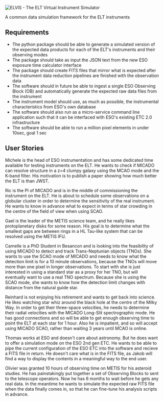 ![ELVIS - The ELT Virtual Instrument Simulator](logos/ELVIS_logo.png)

A common data simulation framework for the ELT instruments

Requirements
------------
- The python package should be able to generate a simulated version of the expected data products for each of the ELT's instruments and their observing modes
- The package should take as input the JSON text from the new ESO exposure time calculator interface
- The package should create FITS files that mirror what is expected after the instrument data reduction pipelines are finished with the observation data
- The software should in future be able to ingest a single ESO Observing Block (OB) and automatically generate the expected raw data files from the instrument
- The instrument model should use, as much as possible, the instrumental characteristics from ESO's own database
- The software should also run as a micro-service command line application such that it can be interfaced with ESO's existing ETC 2.0 infrastructure
- The software should be able to run a million pixel elements in under 10sec, goal 1 sec

User Stories
------------

Michele is the head of ESO instrumentation and has some dedicated time available for testing instruments on the ELT.
He wants to check if MICADO can resolve structure in a z=4 clumpy galaxy using the MCAO mode and the K-band filter.
His motivation is to publish a paper showing how much better the ELT is than JWST.

Ric is the PI of MICADO and is in the middle of commissioning the instrument on the ELT.
He is about to schedule some observations on a globular cluster in order to determine the sensitivity of the real instrument.
He wants to know in advance what to expect in terms of star crowding in the centre of the field of view when using SCAO. 

Gael is the leader of the METIS science team, and he really likes protoplanetary disks for some reason.
His goal is to determine what the smallest gaps are between rings in a HL Tau-like system that can be resolved using the METIS IFU.

Camelle is a PhD Student in Besancon and is looking into the feasibility of using MICADO to detect and track Trans-Neptunian objects (TNOs).
She wants to use the SCAO mode of MICADO and needs to know what the detection limit is for a 10 minute observations, because the TNOs will move more than one pixel in longer observations.
To start with she is just interested in using a standard star as a proxy for her TNO, but will eventually want to use a real TNO spectrum.
Because she is using the SCAO mode, she wants to know how the detection limit changes with distance from the natural guide star.

Reinhard is not enjoying his retirement and wants to get back into science.
He likes watching star whiz around the black hole at the centre of the Milky Way.
In order to get their three-space velocities, he needs to determine their radial velocities with the MICADO Long-Slit spectrographic mode.
He has good connections and so will be able to get enough observing time to point the ELT at each star for 1 hour.
Also he is impatient, and so will accept using MICADO SCAO, rather than waiting 3 years until MCAO is online.

Thomas works at ESO and doesn't care about astronomy. 
But he does want to offer a simulation mode on the ESO 2nd gen ETC.
He wants to be able to pipe the current configuration of the ESO ETC into the software and recieve a FITS file in return.
He doesn't care what is in the FITS file, as Jakob will find a way to display the contents in a meaningful way to the end user.

Olivier was granted 10 hours of observing time on METIS for his asteroid studies.
He has painstakingly put together a set of Observing Blocks to sent to the telescope operators.
Now he has 6 months to wait before he gets any real data. 
In the meantime he wants to simulate the expected raw FITS file when the data finally comes in, so that he can fine-tune his analysis scripts in advance.
